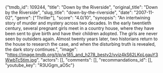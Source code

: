 {"tmdb_id": 109244, "title": "Down by the Riverside", "original_title": "Down by the Riverside", "slug_title": "down-by-the-riverside", "date": "2007-11-02", "genre": ["Thriller"], "score": "4.0/10", "synopsis": "An intertwining story of murder and mystery across two decades. In the early twentieth century, several pregnant girls meet in a country house, where they have been sent to give birth and have their children adopted. The girls are never seen by outsiders again. Almost twenty years later, two historians return to the house to research the case, and when the disturbing truth is revealed, the dark story continues.", "image": "https://image.tmdb.org/t/p/w185_and_h278_bestv2/vviz4kS62LKpLgauY3WwbTc5tim.jpg", "actors": [], "comments": [], "recommandations_id": [], "youtube_key": "R3UGgm_aO5c"}